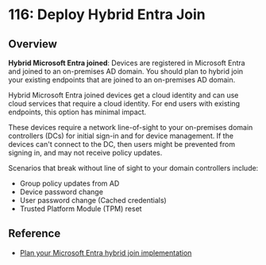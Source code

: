 # 116: Deploy Hybrid Entra Join

## Overview

**Hybrid Microsoft Entra joined**: Devices are registered in Microsoft Entra and joined to an on-premises AD domain. You should plan to hybrid join your existing endpoints that are joined to an on-premises AD domain.

Hybrid Microsoft Entra joined devices get a cloud identity and can use cloud services that require a cloud identity. For end users with existing endpoints, this option has minimal impact.

These devices require a network line-of-sight to your on-premises domain controllers (DCs) for initial sign-in and for device management. If the devices can't connect to the DC, then users might be prevented from signing in, and may not receive policy updates.

Scenarios that break without line of sight to your domain controllers include:

* Group policy updates from AD
* Device password change
* User password change (Cached credentials)
* Trusted Platform Module (TPM) reset

## Reference

* [Plan your Microsoft Entra hybrid join implementation](https://learn.microsoft.com/en-us/entra/identity/devices/hybrid-join-plan)

